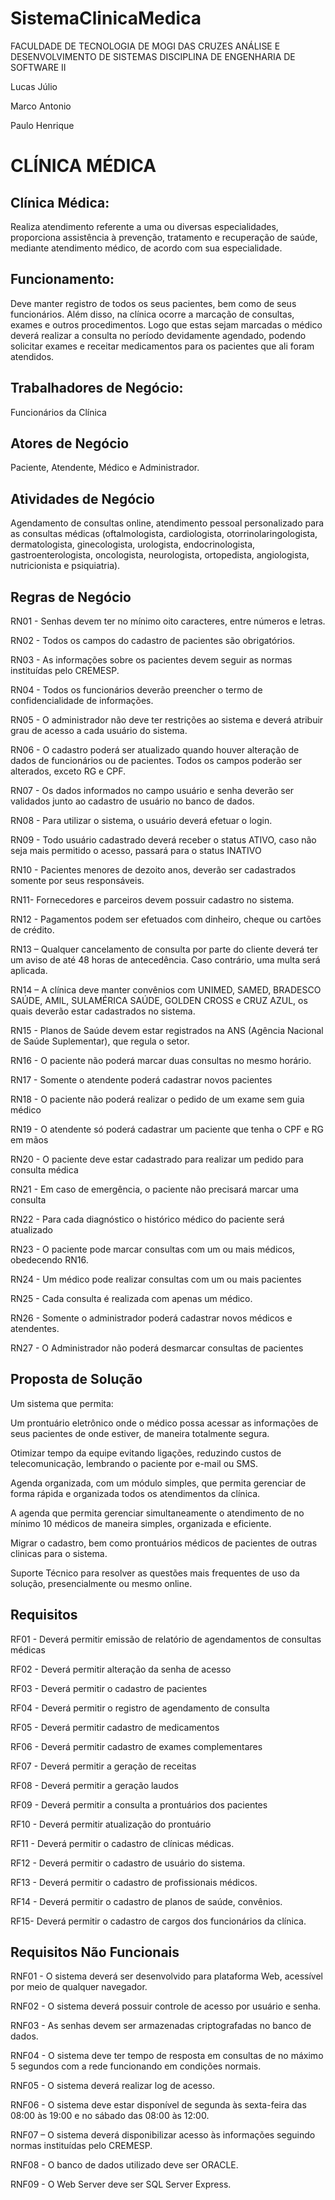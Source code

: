# SistemaClinicaMedica

FACULDADE DE TECNOLOGIA DE MOGI DAS CRUZES
ANÁLISE E DESENVOLVIMENTO DE SISTEMAS
DISCIPLINA DE ENGENHARIA DE SOFTWARE II 

Lucas Júlio

Marco Antonio

Paulo Henrique



# CLÍNICA MÉDICA

## Clínica Médica:

Realiza atendimento referente a uma ou diversas  especialidades, proporciona assistência   à prevenção, tratamento e recuperação de saúde, mediante atendimento médico, de acordo com sua especialidade.

## Funcionamento:

Deve manter registro de todos os seus pacientes, bem como de seus funcionários. Além disso, na clínica ocorre a marcação de consultas, exames e outros procedimentos.  Logo que estas sejam marcadas o médico deverá realizar a consulta no período devidamente agendado, podendo solicitar exames e receitar medicamentos para os pacientes que ali foram atendidos.

## Trabalhadores de Negócio:

Funcionários da Clínica

## Atores de Negócio

Paciente, Atendente, Médico e Administrador.

## Atividades de Negócio

Agendamento de consultas online, atendimento pessoal personalizado para as consultas médicas (oftalmologista, cardiologista, otorrinolaringologista, dermatologista, ginecologista, urologista, endocrinologista, gastroenterologista, oncologista, neurologista, ortopedista, angiologista, nutricionista e psiquiatria).


## Regras de Negócio

RN01 - Senhas devem ter no mínimo oito caracteres, entre números e letras.

RN02 - Todos os campos do cadastro de pacientes são obrigatórios.

RN03 - As informações sobre os pacientes devem seguir as normas instituídas pelo CREMESP.

RN04 - Todos os funcionários deverão preencher o termo de confidencialidade de informações.

RN05 - O administrador não deve ter restrições ao sistema e deverá atribuir grau de acesso a cada usuário do sistema.

RN06 - O cadastro poderá ser atualizado quando houver alteração de dados de funcionários ou de pacientes. Todos os campos poderão ser alterados, exceto RG e CPF.

RN07 - Os dados informados no campo usuário e senha deverão ser validados junto ao cadastro de usuário no banco de dados. 

RN08 - Para utilizar o sistema, o usuário deverá efetuar o login.

RN09 - Todo usuário cadastrado deverá receber o status ATIVO, caso não seja mais permitido o acesso, passará para o status INATIVO

RN10 - Pacientes menores de dezoito anos, deverão ser cadastrados somente por seus responsáveis.

RN11- Fornecedores e parceiros devem possuir cadastro no sistema.

RN12 - Pagamentos podem ser efetuados com dinheiro, cheque ou cartões de crédito.

RN13 – Qualquer cancelamento de consulta por parte do cliente deverá ter um aviso de até   48 horas de antecedência. Caso contrário, uma multa será aplicada.

RN14 – A clínica deve manter convênios com UNIMED, SAMED, BRADESCO SAÚDE, AMIL, SULAMÉRICA SAÚDE, GOLDEN CROSS e CRUZ AZUL, os quais deverão estar cadastrados no sistema.

RN15 - Planos de Saúde devem estar registrados na ANS (Agência Nacional de Saúde Suplementar), que regula o setor.

RN16 - O paciente não poderá marcar duas consultas no mesmo horário.

RN17 - Somente o atendente poderá cadastrar novos pacientes

RN18 - O paciente não poderá realizar o pedido de um exame sem guia médico

RN19 - O atendente só poderá cadastrar um paciente que tenha o CPF e RG em mãos

RN20 - O paciente deve estar cadastrado para realizar um pedido para consulta médica

RN21 - Em caso de emergência, o paciente não precisará marcar uma consulta

RN22 - Para cada diagnóstico o histórico médico do paciente será atualizado

RN23 - O paciente pode marcar consultas com um ou mais médicos, obedecendo RN16.

RN24 - Um médico pode realizar consultas com um ou mais pacientes

RN25 - Cada consulta é realizada com apenas um médico.

RN26 - Somente o administrador poderá cadastrar novos médicos e atendentes.

RN27 - O Administrador não poderá desmarcar consultas de pacientes

## Proposta de Solução

Um sistema que permita:

Um prontuário eletrônico onde o médico possa acessar as informações de seus pacientes de onde estiver, de maneira totalmente segura.

Otimizar tempo da equipe evitando ligações, reduzindo custos de telecomunicação, lembrando o paciente por e-mail ou SMS.

Agenda organizada, com um módulo simples, que permita gerenciar de forma rápida e organizada todos os atendimentos da clínica.

A agenda que permita gerenciar simultaneamente o atendimento de no mínimo 10 médicos de maneira simples, organizada e eficiente.

Migrar o cadastro, bem como prontuários médicos de pacientes de outras clinicas para o sistema.

Suporte Técnico para resolver as questões mais frequentes de uso da solução, presencialmente ou mesmo online.

## Requisitos
RF01 - Deverá permitir emissão de relatório de agendamentos de consultas médicas

RF02 - Deverá permitir alteração da senha de acesso

RF03 - Deverá permitir o cadastro de pacientes

RF04 - Deverá permitir o registro de agendamento de consulta

RF05 - Deverá permitir cadastro de medicamentos

RF06 - Deverá permitir cadastro de exames complementares

RF07 - Deverá permitir a geração de receitas

RF08 - Deverá permitir a geração laudos

RF09 - Deverá permitir a consulta a prontuários dos pacientes

RF10 - Deverá permitir atualização do prontuário

RF11 - Deverá permitir o cadastro de clínicas médicas.

RF12 - Deverá permitir o cadastro de usuário do sistema.

RF13 - Deverá permitir o cadastro de profissionais médicos.

RF14 - Deverá permitir o cadastro de planos de saúde, convênios.

RF15- Deverá permitir o cadastro de cargos dos funcionários da clínica.

## Requisitos Não Funcionais

RNF01 - O sistema deverá ser desenvolvido para plataforma Web, acessível por meio de qualquer navegador.

RNF02 - O sistema deverá possuir controle de acesso por usuário e senha.

RNF03 - As senhas devem ser armazenadas criptografadas no banco de dados.

RNF04 - O sistema deve ter tempo de resposta em consultas de no máximo 5 segundos com a rede funcionando   em condições normais.

RNF05 - O sistema deverá realizar log de acesso.

RNF06 - O sistema deve estar disponível de segunda às sexta-feira das 08:00 às 19:00 e no sábado das 08:00 às 12:00. 

RNF07 – O sistema deverá disponibilizar acesso às informações seguindo normas instituídas pelo CREMESP.

RNF08 - O banco de dados utilizado deve ser ORACLE.

RNF09 - O Web Server deve ser SQL Server Express.

